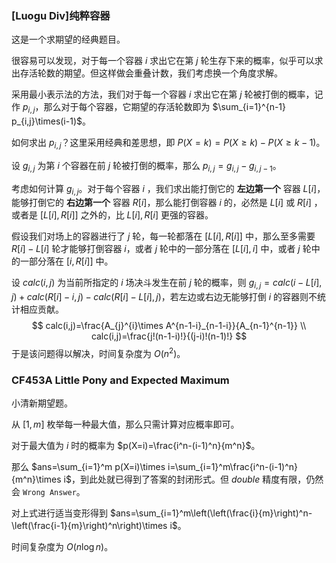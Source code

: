 ### [Luogu Div]纯粹容器

这是一个求期望的经典题目。

很容易可以发现，对于每一个容器 $i$ 求出它在第 $j$ 轮生存下来的概率，似乎可以求出存活轮数的期望。但这样做会重叠计数，我们考虑换一个角度求解。

采用最小表示法的方法，我们对于每一个容器 $i$ 求出它在第 $j$ 轮被打倒的概率，记作 $p_{i,j}$，那么对于每个容器，它期望的存活轮数即为 $\sum_{i=1}^{n-1} p_{i,j}\times(i-1)$。

如何求出 $p_{i,j}$？这里采用经典和差思想，即 $P(X=k)=P(X\geq k)-P(X\geq k-1)$。

设 $g_{i,j}$ 为第 $i$ 个容器在前 $j$ 轮被打倒的概率，那么 $p_{i,j}=g_{i,j}-g_{i,j-1}$。

考虑如何计算 $g_{i,j}$。对于每个容器 $i$ ，我们求出能打倒它的 **左边第一个** 容器 $L[i]$，能够打倒它的 **右边第一个** 容器 $R[i]$，那么能打倒容器 $i$ 的，必然是 $L[i]$ 或 $R[i]$ ，或者是 $[L[i],R[i]]$ 之外的，比 $L[i],R[i]$ 更强的容器。

假设我们对场上的容器进行了 $j$ 轮，每一轮都落在 $[L[i],R[i]]$ 中，那么至多需要 $R[i]-L[i]$ 轮才能够打倒容器 $i$，或者 $j$ 轮中的一部分落在 $[L[i],i]$ 中，或者 $j$ 轮中的一部分落在 $[i,R[i]]$ 中。

设 $calc(i,j)$ 为当前所指定的 $i$ 场决斗发生在前 $j$ 轮的概率，则 $g_{i,j}=calc(i-L[i],j)+calc(R[i]-i,j)-calc(R[i]-L[i],j)$，若左边或右边无能够打倒 $i$ 的容器则不统计相应贡献。 
$$
calc(i,j)=\frac{A_{j}^{i}\times A^{n-1-i}_{n-1-i}}{A_{n-1}^{n-1}}
\\
calc(i,j)=\frac{j!(n-1-i)!}{(j-i)!(n-1)!}
$$
于是该问题得以解决，时间复杂度为 $O(n^2)$。

### CF453A Little Pony and Expected Maximum

小清新期望题。

从 $[1,m]$ 枚举每一种最大值，那么只需计算对应概率即可。

对于最大值为 $i$ 时的概率为 $p(X=i)=\frac{i^n-(i-1)^n}{m^n}$。

那么 $ans=\sum_{i=1}^m p(X=i)\times i=\sum_{i=1}^m\frac{i^n-(i-1)^n}{m^n}\times i$，到此处就已得到了答案的封闭形式。但 $double$ 精度有限，仍然会 $\texttt{Wrong Answer}$。

对上式进行适当变形得到 $ans=\sum_{i=1}^m\left(\left(\frac{i}{m}\right)^n-\left(\frac{i-1}{m}\right)^n\right)\times i$。

时间复杂度为 $O(n \log n)$。